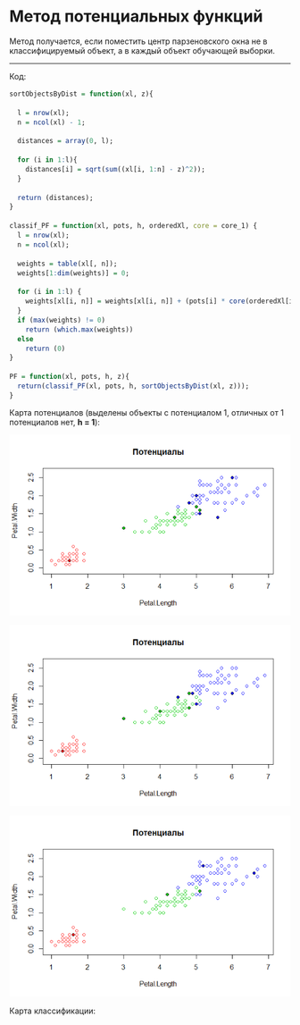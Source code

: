 # Метод потенциальных функций

Метод получается, если поместить центр парзеновского окна не в классифицируемый объект, а в каждый объект обучающей выборки.

---

Код:

```R
sortObjectsByDist = function(xl, z){
  
  l = nrow(xl);
  n = ncol(xl) - 1;
  
  distances = array(0, l);
  
  for (i in 1:l){
    distances[i] = sqrt(sum((xl[i, 1:n] - z)^2));
  }
  
  return (distances);
}

classif_PF = function(xl, pots, h, orderedXl, core = core_1) {
  l = nrow(xl);
  n = ncol(xl);
  
  weights = table(xl[, n]);
  weights[1:dim(weights)] = 0;
  
  for (i in 1:l) {
    weights[xl[i, n]] = weights[xl[i, n]] + (pots[i] * core(orderedXl[i] / h));
  }
  if (max(weights) != 0)
    return (which.max(weights))
  else
    return (0)
}

PF = function(xl, pots, h, z){
  return(classif_PF(xl, pots, h, sortObjectsByDist(xl, z)));
}
```

Карта потенциалов (выделены объекты с потенциалом 1, отличных от 1 потенциалов нет, **h = 1**):

![Ну нет ее и все! Отстань!](/PF/PF(1).png)

![Ну нет ее и все! Отстань!](/PF/PF(2).png)

![Ну нет ее и все! Отстань!](/PF/PF(3).png)

Карта классификации:

